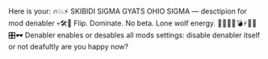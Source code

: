 Here is your: 🔥💥⚡️ SKIBIDI SIGMA GYATS OHIO SIGMA — desctipion for mod denabler 💀🛠️🚀
Flip. Dominate. No beta. Lone wolf energy. 👑🐺🤘🔥💣⚡️💯🚫🎛️🕶️
Denabler
enables or desables all mods 
settings: disable denabler itself or not deafultly
are you happy now?
